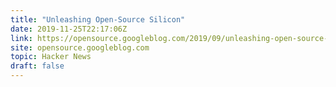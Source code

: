 ```yaml
---
title: "Unleashing Open-Source Silicon"
date: 2019-11-25T22:17:06Z
link: https://opensource.googleblog.com/2019/09/unleashing-open-source-silicon.html?utm_medium=RSS&utm_source=hune
site: opensource.googleblog.com
topic: Hacker News
draft: false
---
```

